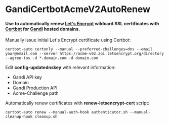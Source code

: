 # GandiCertbotAcmeV2AutoRenew

#### Use to automatically renew [Let's Encrypt](https://letsencrypt.org/) wildcard SSL certificates with [Certbot](https://certbot.eff.org/) for [Gandi](https://doc.rpc.gandi.net/domain/usage.html) hosted domains.


Manually issue initial Let's Encrypt certificate using Certbot:
```
certbot-auto certonly --manual --preferred-challenges=dns --email your@email.com --server https://acme-v02.api.letsencrypt.org/directory --agree-tos -d *.domain.com -d domain.com
```

Edit **config-updatednskey** with relevant information:
- Gandi API key
- Domain
- Gandi Production API
- Acme-Challenge path

Automatically renew certificates with **renew-letsencrypt-cert** script:
```
certbot-auto renew --manual-auth-hook authenticator.sh --manual-cleanup-hook cleanup.sh
```
